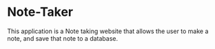 # Note-Taker
This application is a Note taking website that allows the user to make a note, and save that note to a database.

